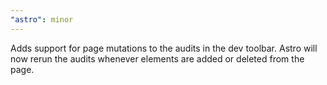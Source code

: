 ```yaml
---
"astro": minor
---
```


Adds support for page mutations to the audits in the dev toolbar. Astro will now rerun the audits whenever elements are added or deleted from the page.
